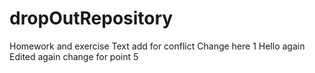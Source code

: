 # dropOutRepository
Homework and exercise
Text add for conflict
Change here 1
Hello again
Edited again 
change for point 5